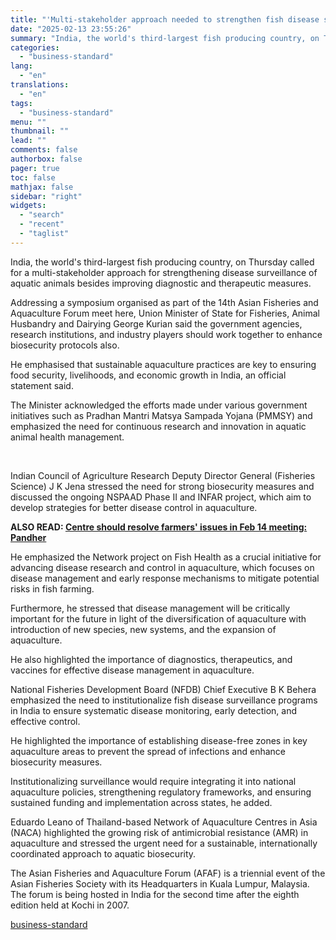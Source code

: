 ```yaml
---
title: "'Multi-stakeholder approach needed to strengthen fish disease surveillance'"
date: "2025-02-13 23:55:26"
summary: "India, the world's third-largest fish producing country, on Thursday called for a multi-stakeholder approach for strengthening disease surveillance of aquatic animals besides improving diagnostic and therapeutic measures. Addressing a symposium organised as part of the 14th Asian Fisheries and Aquaculture Forum meet here, Union Minister of State for Fisheries, Animal..."
categories:
  - "business-standard"
lang:
  - "en"
translations:
  - "en"
tags:
  - "business-standard"
menu: ""
thumbnail: ""
lead: ""
comments: false
authorbox: false
pager: true
toc: false
mathjax: false
sidebar: "right"
widgets:
  - "search"
  - "recent"
  - "taglist"
---
```


India, the world's third-largest fish producing country, on Thursday called for a multi-stakeholder approach for strengthening disease surveillance of aquatic animals besides improving diagnostic and therapeutic measures.

Addressing a symposium organised as part of the 14th Asian Fisheries and Aquaculture Forum meet here, Union Minister of State for Fisheries, Animal Husbandry and Dairying George Kurian said the government agencies, research institutions, and industry players should work together to enhance biosecurity protocols also.

He emphasised that sustainable aquaculture practices are key to ensuring food security, livelihoods, and economic growth in India, an official statement said.

The Minister acknowledged the efforts made under various government initiatives such as Pradhan Mantri Matsya Sampada Yojana (PMMSY) and emphasized the need for continuous research and innovation in aquatic animal health management.

 

Indian Council of Agriculture Research Deputy Director General (Fisheries Science) J K Jena stressed the need for strong biosecurity measures and discussed the ongoing NSPAAD Phase II and INFAR project, which aim to develop strategies for better disease control in aquaculture.


**ALSO READ: [Centre should resolve farmers' issues in Feb 14 meeting: Pandher](/india-news/centre-should-resolve-farmers-issues-in-feb-14-meeting-pandher-125021301500_1.html)**

He emphasized the Network project on Fish Health as a crucial initiative for advancing disease research and control in aquaculture, which focuses on disease management and early response mechanisms to mitigate potential risks in fish farming.

Furthermore, he stressed that disease management will be critically important for the future in light of the diversification of aquaculture with introduction of new species, new systems, and the expansion of aquaculture.

He also highlighted the importance of diagnostics, therapeutics, and vaccines for effective disease management in aquaculture.

National Fisheries Development Board (NFDB) Chief Executive B K Behera emphasized the need to institutionalize fish disease surveillance programs in India to ensure systematic disease monitoring, early detection, and effective control.

He highlighted the importance of establishing disease-free zones in key aquaculture areas to prevent the spread of infections and enhance biosecurity measures.

Institutionalizing surveillance would require integrating it into national aquaculture policies, strengthening regulatory frameworks, and ensuring sustained funding and implementation across states, he added.

Eduardo Leano of Thailand-based Network of Aquaculture Centres in Asia (NACA) highlighted the growing risk of antimicrobial resistance (AMR) in aquaculture and stressed the urgent need for a sustainable, internationally coordinated approach to aquatic biosecurity.

The Asian Fisheries and Aquaculture Forum (AFAF) is a triennial event of the Asian Fisheries Society with its Headquarters in Kuala Lumpur, Malaysia. The forum is being hosted in India for the second time after the eighth edition held at Kochi in 2007.

[business-standard](https://www.business-standard.com/industry/agriculture/multi-stakeholder-approach-needed-to-strengthen-fish-disease-surveillance-125021301346_1.html)
